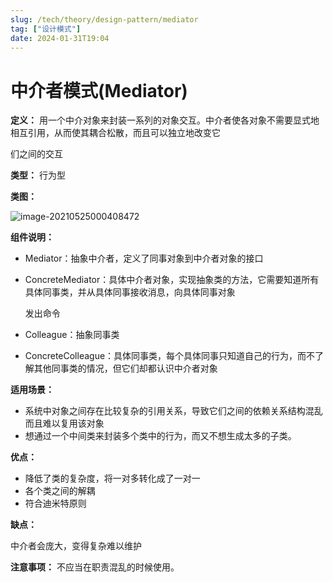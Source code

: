 ```yaml
---
slug: /tech/theory/design-pattern/mediator
tag: ["设计模式"]
date: 2024-01-31T19:04
---
```

# 中介者模式(Mediator)

**定义：** 用一个中介对象来封装一系列的对象交互。中介者使各对象不需要显式地相互引用，从而使其耦合松散，而且可以独立地改变它

们之间的交互

**类型：** 行为型

**类图：** 

![image-20210525000408472](https://picgo-starry.oss-cn-beijing.aliyuncs.com/img/DesignPattern/Mediator.png)

**组件说明：** 

- Mediator：抽象中介者，定义了同事对象到中介者对象的接口

- ConcreteMediator：具体中介者对象，实现抽象类的方法，它需要知道所有具体同事类，并从具体同事接收消息，向具体同事对象

  发出命令

- Colleague：抽象同事类

- ConcreteColleague：具体同事类，每个具体同事只知道自己的行为，而不了解其他同事类的情况，但它们却都认识中介者对象

**适用场景：** 

- 系统中对象之间存在比较复杂的引用关系，导致它们之间的依赖关系结构混乱而且难以复用该对象
- 想通过一个中间类来封装多个类中的行为，而又不想生成太多的子类。

**优点：** 

- 降低了类的复杂度，将一对多转化成了一对一
- 各个类之间的解耦
- 符合迪米特原则

**缺点：** 

中介者会庞大，变得复杂难以维护

**注意事项：** 不应当在职责混乱的时候使用。
